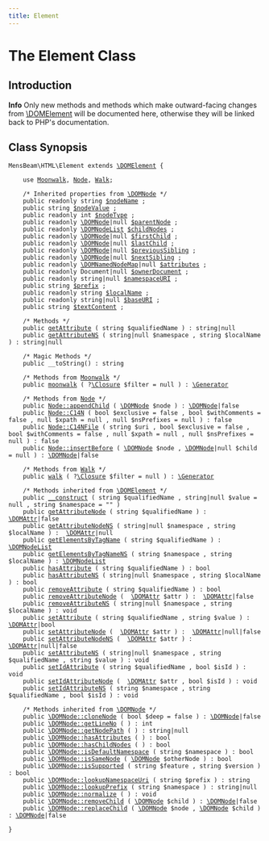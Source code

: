 ```yaml
---
title: Element
---
```


# The Element Class #

## Introduction ##

<div class="info"><p><strong>Info</strong> Only new methods and methods which make outward-facing changes from <a href="https://www.php.net/manual/en/class.domelement.php">\DOMElement</a> will be documented here, otherwise they will be linked back to PHP's documentation.</p></div>

## Class Synopsis ##

<pre><code class="php">MensBeam\HTML\Element extends <a href="https://www.php.net/manual/en/class.domelement.php">\DOMElement</a> {

    use <a href="../Moonwalk/index.html">Moonwalk</a>, <a href="../Node/index.html">Node</a>, <a href="../Walk/index.html">Walk</a>;

    /* Inherited properties from <a href="https://www.php.net/manual/en/class.domnode.php">\DOMNode</a> */
    public readonly string <a href="https://www.php.net/manual/en/class.domnode.php#domnode.props.nodename">$nodeName</a> ;
    public string <a href="https://www.php.net/manual/en/class.domnode.php#domnode.props.nodevalue">$nodeValue</a> ;
    public readonly int <a href="https://www.php.net/manual/en/class.domnode.php#domnode.props.nodetype">$nodeType</a> ;
    public readonly <a href="https://www.php.net/manual/en/class.domnode.php">\DOMNode</a>|null <a href="https://www.php.net/manual/en/class.domnode.php#domnode.props.parentnode">$parentNode</a> ;
    public readonly <a href="https://www.php.net/manual/en/class.domnodelist.php">\DOMNodeList</a> <a href="https://www.php.net/manual/en/class.domnode.php#domnode.props.childnodes">$childNodes</a> ;
    public readonly <a href="https://www.php.net/manual/en/class.domnode.php">\DOMNode</a>|null <a href="https://www.php.net/manual/en/class.domnode.php#domnode.props.firstchild">$firstChild</a> ;
    public readonly <a href="https://www.php.net/manual/en/class.domnode.php">\DOMNode</a>|null <a href="https://www.php.net/manual/en/class.domnode.php#domnode.props.lastchild">$lastChild</a> ;
    public readonly <a href="https://www.php.net/manual/en/class.domnode.php">\DOMNode</a>|null <a href="https://www.php.net/manual/en/class.domnode.php#domnode.props.previoussibling">$previousSibling</a> ;
    public readonly <a href="https://www.php.net/manual/en/class.domnode.php">\DOMNode</a>|null <a href="https://www.php.net/manual/en/class.domnode.php#domnode.props.nextsibling">$nextSibling</a> ;
    public readonly <a href="https://www.php.net/manual/en/class.domnamednodemap.php">\DOMNamedNodeMap</a>|null <a href="https://www.php.net/manual/en/class.domnode.php#domnode.props.attributes">$attributes</a> ;
    public readonly Document|null <a href="https://www.php.net/manual/en/class.domnode.php#domnode.props.ownerdocument">$ownerDocument</a> ;
    public readonly string|null <a href="https://www.php.net/manual/en/class.domnode.php#domnode.props.namespaceuri">$namespaceURI</a> ;
    public string <a href="https://www.php.net/manual/en/class.domnode.php#domnode.props.prefix">$prefix</a> ;
    public readonly string <a href="https://www.php.net/manual/en/class.domnode.php#domnode.props.localname">$localName</a> ;
    public readonly string|null <a href="https://www.php.net/manual/en/class.domnode.php#domnode.props.baseuri">$baseURI</a> ;
    public string <a href="https://www.php.net/manual/en/class.domnode.php#domnode.props.textcontent">$textContent</a> ;

    /* Methods */
    public <a href="getAttribute.html">getAttribute</a> ( string $qualifiedName ) : string|null
    public <a href="getAttributeNS.html">getAttributeNS</a> ( string|null $namespace , string $localName ) : string|null

    /* Magic Methods */
    public __toString() : string

    /* Methods from <a href="../Moonwalk/index.html">Moonwalk</a> */
    public <a href="../Moonwalk/moonwalk.html">moonwalk</a> ( ?<a href="https://www.php.net/manual/en/class.closure.php">\Closure</a> $filter = null ) : <a href="https://www.php.net/manual/en/class.generator.php">\Generator</a>

    /* Methods from <a href="../Node/index.html">Node</a> */
    public <a href="../Node/appendChild.html">Node::appendChild</a> ( <a href="https://www.php.net/manual/en/class.domnode.php">\DOMNode</a> $node ) : <a href="https://www.php.net/manual/en/class.domnode.php">\DOMNode</a>|false
    public <a href="../Node/C14N.html">Node::C14N</a> ( bool $exclusive = false , bool $withComments = false , null $xpath = null , null $nsPrefixes = null ) : false
    public <a href="../Node/C14NFile.html">Node::C14NFile</a> ( string $uri , bool $exclusive = false , bool $withComments = false , null $xpath = null , null $nsPrefixes = null ) : false
    public <a href="../Node/insertBefore.html">Node::insertBefore</a> ( <a href="https://www.php.net/manual/en/class.domnode.php">\DOMNode</a> $node , <a href="https://www.php.net/manual/en/class.domnode.php">\DOMNode</a>|null $child = null ) : <a href="https://www.php.net/manual/en/class.domnode.php">\DOMNode</a>|false

    /* Methods from <a href="../Walk/index.html">Walk</a> */
    public <a href="../Walk/walk.html">walk</a> ( ?<a href="https://www.php.net/manual/en/class.closure.php">\Closure</a> $filter = null ) : <a href="https://www.php.net/manual/en/class.generator.php">\Generator</a>

    /* Methods inherited from <a href="https://www.php.net/manual/en/class.domelement.php">\DOMElement</a> */
    public <a href="https://www.php.net/manual/en/domelement.construct.php">__construct</a> ( string $qualifiedName , string|null $value = null , string $namespace = "" )
    public <a href="https://www.php.net/manual/en/domelement.getattributenode.php">getAttributeNode</a> ( string $qualifiedName ) :  <a href="https://www.php.net/manual/en/class.domattr.php">\DOMAttr</a>|false
    public <a href="https://www.php.net/manual/en/domelement.getattributenodens.php">getAttributeNodeNS</a> ( string|null $namespace , string $localName ) :  <a href="https://www.php.net/manual/en/class.domattr.php">\DOMAttr</a>|null
    public <a href="https://www.php.net/manual/en/domelement.getelementsbytagname.php">getElementsByTagName</a> ( string $qualifiedName ) :  <a href="https://www.php.net/manual/en/class.domnodelist.php">\DOMNodeList</a>
    public <a href="https://www.php.net/manual/en/domelement.getelementsbytagnamens.php">getElementsByTagNameNS</a> ( string $namespace , string $localName ) : <a href="https://www.php.net/manual/en/class.domnodelist.php">\DOMNodeList</a>
    public <a href="https://www.php.net/manual/en/domelement.hasattribute.php">hasAttribute</a> ( string $qualifiedName ) : bool
    public <a href="https://www.php.net/manual/en/domelement.hasattributens.php">hasAttributeNS</a> ( string|null $namespace , string $localName ) : bool
    public <a href="https://www.php.net/manual/en/domelement.removeattribute.php">removeAttribute</a> ( string $qualifiedName ) : bool
    public <a href="https://www.php.net/manual/en/domelement.removeattributenode.php">removeAttributeNode</a> (  <a href="https://www.php.net/manual/en/class.domattr.php">\DOMAttr</a> $attr ) :  <a href="https://www.php.net/manual/en/class.domattr.php">\DOMAttr</a>|false
    public <a href="https://www.php.net/manual/en/domelement.removeattributenodens.php">removeAttributeNS</a> ( string|null $namespace , string $localName ) : void
    public <a href="https://www.php.net/manual/en/domelement.setattribute.php">setAttribute</a> ( string $qualifiedName , string $value ) :  <a href="https://www.php.net/manual/en/class.domattr.php">\DOMAttr</a>|bool
    public <a href="https://www.php.net/manual/en/domelement.setattributenode.php">setAttributeNode</a> (  <a href="https://www.php.net/manual/en/class.domattr.php">\DOMAttr</a> $attr ) :  <a href="https://www.php.net/manual/en/class.domattr.php">\DOMAttr</a>|null|false
    public <a href="https://www.php.net/manual/en/domelement.setattributenodens.php">setAttributeNodeNS</a> (  <a href="https://www.php.net/manual/en/class.domattr.php">\DOMAttr</a> $attr ) :  <a href="https://www.php.net/manual/en/class.domattr.php">\DOMAttr</a>|null|false
    public <a href="https://www.php.net/manual/en/domelement.setattributens.php">setAttributeNS</a> ( string|null $namespace , string $qualifiedName , string $value ) : void
    public <a href="https://www.php.net/manual/en/domelement.setidattribute.php">setIdAttribute</a> ( string $qualifiedName , bool $isId ) : void
    public <a href="https://www.php.net/manual/en/domelement.setidattributenode.php">setIdAttributeNode</a> (  <a href="https://www.php.net/manual/en/class.domattr.php">\DOMAttr</a> $attr , bool $isId ) : void
    public <a href="https://www.php.net/manual/en/domelement.setidattributens.php">setIdAttributeNS</a> ( string $namespace , string $qualifiedName , bool $isId ) : void

    /* Methods inherited from <a href="https://www.php.net/manual/en/class.domnode.php">\DOMNode</a> */
    public <a href="https://www.php.net/manual/en/domnode.clonenode.php">\DOMNode::cloneNode</a> ( bool $deep = false ) : <a href="https://www.php.net/manual/en/class.domnode.php">\DOMNode</a>|false
    public <a href="https://www.php.net/manual/en/domnode.getlineno.php">\DOMNode::getLineNo</a> ( ) : int
    public <a href="https://www.php.net/manual/en/domnode.getnodepath.php">\DOMNode::getNodePath</a> ( ) : string|null
    public <a href="https://www.php.net/manual/en/domnode.hasattributes.php">\DOMNode::hasAttributes</a> ( ) : bool
    public <a href="https://www.php.net/manual/en/domnode.haschildnodes.php">\DOMNode::hasChildNodes</a> ( ) : bool
    public <a href="https://www.php.net/manual/en/domnode.isdefaultnamespace.php">\DOMNode::isDefaultNamespace</a> ( string $namespace ) : bool
    public <a href="https://www.php.net/manual/en/domnode.issamenode.php">\DOMNode::isSameNode</a> ( <a href="https://www.php.net/manual/en/class.domnode.php">\DOMNode</a> $otherNode ) : bool
    public <a href="https://www.php.net/manual/en/domnode.issupported.php">\DOMNode::isSupported</a> ( string $feature , string $version ) : bool
    public <a href="https://www.php.net/manual/en/domnode.lookupnamespaceuri.php">\DOMNode::lookupNamespaceUri</a> ( string $prefix ) : string
    public <a href="https://www.php.net/manual/en/domnode.lookupprefix.php">\DOMNode::lookupPrefix</a> ( string $namespace ) : string|null
    public <a href="https://www.php.net/manual/en/domnode.normalize.php">\DOMNode::normalize</a> ( ) : void
    public <a href="https://www.php.net/manual/en/domnode.removechild.php">\DOMNode::removeChild</a> ( <a href="https://www.php.net/manual/en/class.domnode.php">\DOMNode</a> $child ) : <a href="https://www.php.net/manual/en/class.domnode.php">\DOMNode</a>|false
    public <a href="https://www.php.net/manual/en/domnode.replacechild.php">\DOMNode::replaceChild</a> ( <a href="https://www.php.net/manual/en/class.domnode.php">\DOMNode</a> $node , <a href="https://www.php.net/manual/en/class.domnode.php">\DOMNode</a> $child ) : <a href="https://www.php.net/manual/en/class.domnode.php">\DOMNode</a>|false

}</code></pre>